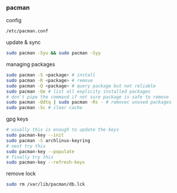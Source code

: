 ### pacman

config
```bash
/etc/pacman.conf
```

update & sync
```bash
sudo pacman -Syu && sudo pacman -Syy
```

managing packages
```bash
sudo pacman -S <package> # install
sudo pacman -R <package> # remove
sudo pacman -Q <package> # query package but not reliable
sudo pacman -Qe # list all explicity installed packages
# don't pipe the command if not sure package is safe to remove
sudo pacman -Qdtq | sudo pacman -Rs - # removec unused packages
sudo pacman -Sc # clear cache
```

gpg keys
```bash
# usually this is enough to update the keys
sudo pacman-key --init
sudo pacman -S archlinux-keyring
# next try this
sudo pacman-key --populate
# finally try this
sudo pacman-key --refresh-keys
```

remove lock
```bash
sudo rm /var/lib/pacman/db.lck
```